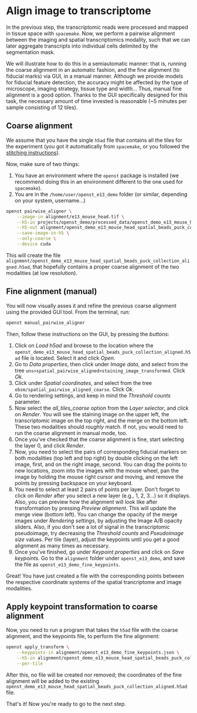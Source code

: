 # Align image to transcriptome

In the previous step, the transcriptomic reads were processed and mapped in tissue space with `spacemake`.
Now, we perform a pairwise alignment between the imaging and spatial transcriptomics modality, such that
we can later aggregate transcripts into individual cells delimited by the segmentation mask.

We will illustrate how to do this in a semiautomatic manner: that is, running the coarse alignment in
an automatic fashion, and the fine alignment (to fiducial marks) via GUI, in a manual manner. Although we
provide models for fiducial feature detection, the accuracy might be affected by the type of microscope,
imaging strategy, tissue type and width... Thus, manual fine alignment is a good option. Thanks to the
GUI specifically designed for this task, the necessary amount of time invested is reasonable
(~5 minutes per sample consisting of 12 tiles).

## Coarse alignment
We assume that you have the single `h5ad` file that contains all the tiles for the experiment (you got it automatically
from `spacemake`, or you followed the [stitching instructions](preprocessing_sequencing.md#expected-output)).

Now, make sure of two things:
1. You have an environment where the `openst` package is installed (we recommend doing this
in an environment different to the one used for `spacemake`).
1. You are in the `/home/user/openst_e13_demo` folder (or similar, depending on your system, username...)

```sh
openst pairwise_aligner \
    --image-in alignment/e13_mouse_head.tif \
    --h5-in projects/openst_demo/processed_data/openst_demo_e13_mouse_head/illumina/complete_data/dge/dge.all.polyA_adapter_trimmed.mm_included.spatial_beads_puck_collection.h5ad \
    --h5-out alignment/openst_demo_e13_mouse_head_spatial_beads_puck_collection_aligned.h5ad \
    --save-image-in-h5 \
    --only-coarse \
    --device cuda
```

This will create the file `alignment/openst_demo_e13_mouse_head_spatial_beads_puck_collection_aligned.h5ad`, that hopefully contains a
proper coarse alignment of the two modalities (at low resolution).

## Fine alignment (manual)

You will now visually asses it and refine the previous coarse alignment using the provided GUI tool. 
From the terminal, run:

```sh
openst manual_pairwise_aligner
```

Then, follow these instructions on the GUI, by pressing the *buttons*:

1. Click on *Load h5ad* and browse to the location where the `openst_demo_e13_mouse_head_spatial_beads_puck_collection_aligned.h5ad` file
is located. Select it and click *Open*. 
2. Go to *Data properties*, then click under *Image data*, and select from the tree `uns>spatial_pairwise_aligned>staining_image_transformed`. Click *Ok*.
3. Click under *Spatial coordinates*, and select from the tree `obsm/spatial_pairwise_aligned_coarse`. Click *Ok*.
4. Go to rendering settings, and keep in mind the *Threshold counts* parameter.
5. Now select the *all_tiles_coarse* option from the *Layer selector*, and click on *Render*. You will see the staining image on the upper left,
   the transcriptomic image on the top right, and the merge on the bottom left. These two modalities should *roughly* match. If not, you would need to
   run the coarse alignment in manual mode, too.
6. Once you've checked that the coarse alignment is fine, start selecting the layer 0, and click *Render*.
7. Now, you need to select the pairs of corresponding fiducial markers on both modalities (top left and top right) by double clicking on the left image, first, and on the right image, second. You can drag the points to new locations, zoom into the images with the mouse wheel, pan the image by holding the mouse right cursor and moving, and remove the points by pressing backspace on your keyboard.
8. You need to select at least 2 pairs of points per layer. Don't forget to click on *Render* after you select a new layer (e.g., 1, 2, 3...) so it displays. Also, you can preview how the alignment will look like after transformation by pressing *Preview alignment*. This will update the merge view (bottom left). You can change the opacity of the merge images under *Rendering settings*, by adjusting the Image A/B opacity sliders. Also, if you don't see a lot of signal in the transcriptomic pseudoimage, try decreasing the *Threshold counts* and *Pseudoimage size* values. Per tile (layer), adjust the keypoints until you get a good alignment as many times as necessary.
9. Once you've finished, go under *Keypoint properties* and click on *Save keypoints*. Go to the `alignment` folder under `openst_e13_demo`, and save the file as `openst_e13_demo_fine_keypoints`.

Great! You have just created a file with the corresponding points between the respective coordinate systems of
the spatial trancriptome and image modalities. 

## Apply keypoint transformation to coarse alignment
Now, you need to run a program that takes the `h5ad` file with the
coarse alignment, and the keypoints file, to perform the fine alignment:

```sh
openst apply_transform \
    --keypoints-in alignment/openst_e13_demo_fine_keypoints.json \
    --h5-in alignment/openst_demo_e13_mouse_head_spatial_beads_puck_collection_aligned.h5ad \
    --per-tile
```

After this, no file will be created nor removed; the coordinates of the fine alignment will be added to the existing
`openst_demo_e13_mouse_head_spatial_beads_puck_collection_aligned.h5ad` file.

That's it! Now you're ready to go to the next step.